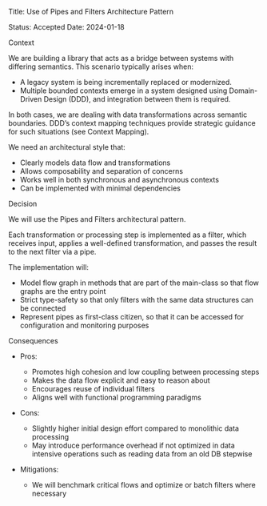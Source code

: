 Title: Use of Pipes and Filters Architecture Pattern

Status: Accepted
Date: 2024-01-18

Context

We are building a library that acts as a bridge between systems with differing semantics. This scenario typically arises when:
* A legacy system is being incrementally replaced or modernized.
* Multiple bounded contexts emerge in a system designed using Domain-Driven Design (DDD), and integration between them is required.

In both cases, we are dealing with data transformations across semantic boundaries. DDD’s context mapping techniques provide strategic guidance for such situations (see Context Mapping).

We need an architectural style that:
* Clearly models data flow and transformations
* Allows composability and separation of concerns
* Works well in both synchronous and asynchronous contexts
* Can be implemented with minimal dependencies

Decision

We will use the Pipes and Filters architectural pattern.

Each transformation or processing step is implemented as a filter, which receives input, applies a well-defined transformation, and passes the result to the next filter via a pipe.

The implementation will:
* Model flow graph in methods that are part of the main-class so that flow graphs are the entry point
* Strict type-safety so that only filters with the same data structures can be connected
* Represent pipes as first-class citizen, so that it can be accessed for configuration and monitoring purposes  

Consequences
* Pros:
  * Promotes high cohesion and low coupling between processing steps
  * Makes the data flow explicit and easy to reason about
  * Encourages reuse of individual filters
  * Aligns well with functional programming paradigms
  
* Cons:
  * Slightly higher initial design effort compared to monolithic data processing
  * May introduce performance overhead if not optimized in data intensive operations such as reading data from an old DB stepwise  
* Mitigations:
  * We will benchmark critical flows and optimize or batch filters where necessary